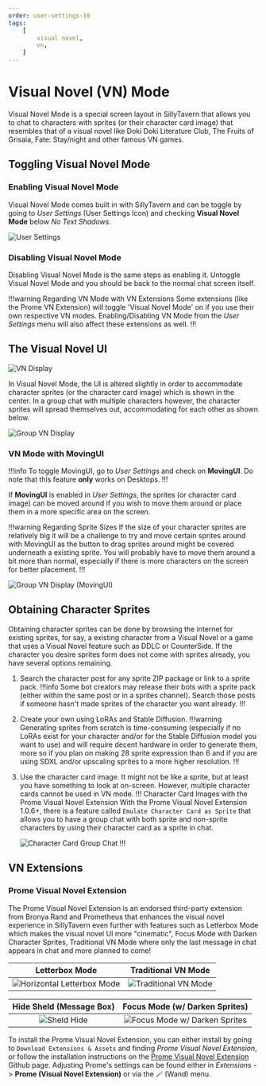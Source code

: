 ```yaml
---
order: user-settings-10
tags:
    [
        visual novel,
        vn,
    ]
---
```


# Visual Novel (VN) Mode

Visual Novel Mode is a special screen layout in SillyTavern that allows you to chat to characters with sprites (or their character card image) that resembles that of a visual novel like Doki Doki Literature Club, The Fruits of Grisaia, Fate: Stay/night and other famous VN games.

## Toggling Visual Novel Mode

### Enabling Visual Novel Mode

Visual Novel Mode comes built in with SillyTavern and can be toggle by going to *User Settings* (User Settings Icon) and checking **Visual Novel Mode** below *No Text Shadows*.

![User Settings](/static/vn/vn-mode-toggle.png)

### Disabling Visual Novel Mode

Disabling Visual Novel Mode is the same steps as enabling it. Untoggle Visual Novel Mode and you should be back to the normal chat screen itself.

!!!warning Regarding VN Mode with VN Extensions
Some extensions (like the Prome VN Extension) will toggle 'Visual Novel Mode' on if you use their own respective VN modes. Enabling/Disabling VN Mode from the *User Settings* menu will also affect these extensions as well.
!!!

## The Visual Novel UI

![VN Display](/static/vn/vn-display.png)

In Visual Novel Mode, the UI is altered slightly in order to accommodate character sprites (or the character card image) which is shown in the center. In a group chat with multiple characters however, the character sprites will spread themselves out, accommodating for each other as shown below.

![Group VN Display](/static/vn/group-vn-display.png)

### VN Mode with MovingUI

!!!info
To toggle MovingUI, go to *User Settings* and check on **MovingUI**. Do note that this feature **only** works on Desktops.
!!!

If **MovingUI** is enabled in *User Settings*, the sprites (or character card image) can be moved around if you wish to move them around or place them in a more specific area on the screen.

!!!warning Regarding Sprite Sizes
If the size of your character sprites are relatively big it will be a challenge to try and move certain sprites around with MovingUI as the button to drag sprites around might be covered underneath a existing sprite. You will probably have to move them around a bit more than normal, especially if there is more characters on the screen for better placement.
!!!

![Group VN Display (MovingUI)](/static/vn/vn-group-display-movingui.png)

## Obtaining Character Sprites

Obtaining character sprites can be done by browsing the internet for existing sprites, for say, a existing character from a Visual Novel or a game that uses a Visual Novel feature such as DDLC or CounterSide. If the character you desire sprites form does not come with sprites already, you have several options remaining.

1. Search the character post for any sprite ZIP package or link to a sprite pack.
    !!!info
    Some bot creators may release their bots with a sprite pack (either within the same post or in a sprites channel). Search those posts if someone hasn't made sprites of the character you want already.
    !!!
2. Create your own using LoRAs and Stable Diffusion.
    !!!warning
    Generating sprites from scratch is time-consuming (especially if no LoRAs exist for your character and/or for the Stable Diffusion model you want to use) and will require decent hardware in order to generate them, more so if you plan on making 28 sprite expression than 6 and if you are using SDXL and/or upscaling sprites to a more higher resolution.
    !!!
3. Use the character card image. It might not be like a sprite, but at least you have something to look at on-screen. However, multiple character cards cannot be used in VN mode.
    !!! Character Card Images with the Prome Visual Novel Extension
    With the Prome Visual Novel Extension 1.0.6+, there is a feature called `Emulate Character Card as Sprite` that allows you to have a group chat with both sprite and non-sprite characters by using their character card as a sprite in chat.

    ![Character Card Group Chat](/static/vn/extensions/prome/card-emulation.png)
    !!!

## VN Extensions

### Prome Visual Novel Extension

The Prome Visual Novel Extension is an endorsed third-party extension from Bronya Rand and Prometheus that enhances the visual novel experience in SillyTavern even further with features such as Letterbox Mode which makes the visual novel UI more "cinematic", Focus Mode with Darken Character Sprites, Traditional VN Mode where only the last message in chat appears in chat and more planned to come!

|                              Letterbox Mode                              |                          Traditional VN Mode                           |
|:------------------------------------------------------------------------:|:----------------------------------------------------------------------:|
| ![Horizontal Letterbox Mode](/static/vn/extensions/prome/horizontal.png) | ![Traditional VN Mode](/static/vn/extensions/prome/single-message.png) |

|                 Hide Sheld (Message Box)                  |                      Focus Mode (w/ Darken Sprites)                      |
|:---------------------------------------------------------:|:------------------------------------------------------------------------:|
| ![Sheld Hide](/static/vn/extensions/prome/sheld_hide.png) | ![Focus Mode w/ Darken Sprites](/static/vn/extensions/prome/defocus.png) |

To install the Prome Visual Novel Extension, you can either install by going to `Download Extensions & Assets` and finding *Prome Visual Novel Extension*, or follow the installation instructions on the [Prome Visual Novel Extension](https://github.com/Bronya-Rand/Prome-VN-Extension?tab=readme-ov-file#installation-and-usage) Github page. Adjusting Prome's settings can be found either in *Extensions* -> **Prome (Visual Novel Extension)** or via the 🪄 (Wand) menu.
